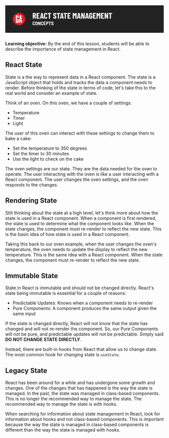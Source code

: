 # ![React State Management - Concepts](./assets/hero.png)

**Learning objective:** By the end of this lesson, students will be able to describe the importance of state management in React.

## React State

State is a the way to represent data in a React component. The state is a JavaScript object that holds and tracks the data a component needs to render. Before thinking of the state in terms of code, let's take this to the real world and consider an example of state. 

Think of an oven. On this oven, we have a couple of settings:

- Temperature
- Timer
- Light

The user of this oven can interact with these settings to change them to bake a cake:

- Set the temperature to 350 degrees
- Set the timer to 30 minutes
- Use the light to check on the cake

The oven settings are our state. They are the data needed for the oven to operate. The user interacting with the oven is like a user interacting with a React component. The user changes the oven settings, and the oven responds to the changes.

## Rendering State

Still thinking about the state at a high level, let's think more about how the state is used in a React component. When a component is first rendered, the state is used to determine what the component looks like. When the state changes, the component must re-render to reflect the new state. This is the basic idea of how state is used in a React component.

Taking this back to our oven example, when the user changes the oven's temperature, the oven needs to update the display to reflect the new temperature. This is the same idea with a React component. When the state changes, the component must re-render to reflect the new state.

## Immutable State

State in React is immutable and should not be changed directly. React's state being immutable is essential for a couple of reasons:

- Predictable Updates: Knows when a component needs to re-render
- Pure Components: A component produces the same output given the same input

If the state is changed directly, React will not know that the state has changed and will not re-render the component. So, our Pure Components will not be pure, and predictable updates will not be predictable. Simply said **DO NOT CHANGE STATE DIRECTLY**.

Instead, there are built-in hooks from React that allow us to change state. The most common hook for changing state is `useState`.

## Legacy State

React has been around for a while and has undergone some growth and changes. One of the changes that has happened is the way the state is managed. In the past, the state was managed in class-based components. This is no longer the recommended way to manage the state. The recommended way to manage the state is with hooks.

When searching for information about state management in React, look for information about hooks and not class-based components. This is important because the way the state is managed in class-based components is different than the way the state is managed with hooks.